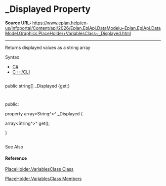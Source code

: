 # _Displayed Property

**Source URL:** https://www.eplan.help/en-us/Infoportal/Content/api/2026/Eplan.EplApi.DataModelu~Eplan.EplApi.DataModel.Graphics.PlaceHolder+VariablesClass~_Displayed.html

---

Returns displayed values as a string array

Syntax

- [C#](#i-syntax-CS)
- [C++/CLI](#i-syntax-CPP2005)

```
```
public string[] _Displayed {get;}
```
```

```
```
public:
property array<String^>^ _Displayed {
   array<String^>^ get();
}
```
```



See Also

#### Reference

[PlaceHolder.VariablesClass Class](Eplan.EplApi.DataModelu~Eplan.EplApi.DataModel.Graphics.PlaceHolder+VariablesClass.html)
  
[PlaceHolder.VariablesClass Members](Eplan.EplApi.DataModelu~Eplan.EplApi.DataModel.Graphics.PlaceHolder+VariablesClass_members.html)